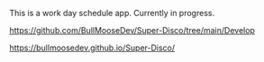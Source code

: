 This is a work day schedule app. Currently in progress.

https://github.com/BullMooseDev/Super-Disco/tree/main/Develop

https://bullmoosedev.github.io/Super-Disco/
